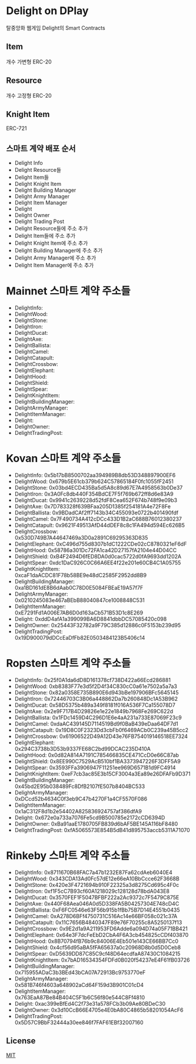 # Delight on DPlay
탈중앙화 웹게임 Delight의 Smart Contracts

## Item
개수 가변형 ERC-20

## Resource
개수 고정형 ERC-20

## Knight Item
ERC-721

## 스마트 계약 배포 순서
- Delight Info
- Delight Resource들
- Delight Item들
- Delight Knight Item
- Delight Building Manager
- Delight Army Manager
- Delight Item Manager
- Delight
- Delight Owner
- Delight Trading Post
- Delight Resource들에 주소 추가
- Delight Item들에 주소 추가
- Delight Knight Item에 주소 추가
- Delight Building Manager에 주소 추가
- Delight Army Manager에 주소 추가
- Delight Item Manager에 주소 추가

# Mainnet 스마트 계약 주소들
- DelightInfo: 
- DelightWood: 
- DelightStone: 
- DelightIron: 
- DelightDucat: 
- DelightAxe: 
- DelightBallista: 
- DelightCamel: 
- DelightCatapult: 
- DelightCrossbow: 
- DelightElephant: 
- DelightHood: 
- DelightShield: 
- DelightSpear: 
- DelightKnightItem: 
- DelightBuildingManager: 
- DelightArmyManager: 
- DelightItemManager: 
- Delight: 
- DelightOwner: 
- DelightTradingPost: 

# Kovan 스마트 계약 주소들
- DelightInfo: 0x5b17bB8500702aa394989B8db53D348897900EF6
- DelightWood: 0x679b5E61cb379b624C57865184F0fc1055fF2451
- DelightStone: 0x03bd4ECD435Ba5d5A8c89d67E7A4958563b0De37
- DelightIron: 0x3A0Fc8db440F354BdCE7F5f769b672ff8d6e83A9
- DelightDucat: 0x9941c2639228d52fdF8Cea652F674b748f9e09b3
- DelightAxe: 0x7D783328f639BFaa205D1385f254181A4e72F8Fe
- DelightBallista: 0x9BDadCAf2ff7143b34C455093e0722b401490fdf
- DelightCamel: 0x7F490734A412cDCc433D1B2aC688B76012380237
- DelightCatapult: 0x9621F49513AfD44dDEF8c8c1FA494d594Ec626B5
- DelightCrossbow: 0x530D749B7A44647469a3D0a2891C69295363D835
- DelightElephant: 0xC496d755d8307b1dC1222CDe02cC8780321eF6dF
- DelightHood: 0x58786a301Dc72FA1ca42D27157fA2104e44D04CC
- DelightShield: 0xB4F2494D6fED8DA0d0cac5722d0fA9693dd1202A
- DelightSpear: 0xdc1DaC926C0C66A6EE4f22e201e60CB4C1A05755
- DelightKnightItem: 0xcaF1daACDC81F78b58BE9e48dC2585F2952dd8B9
- DelightBuildingManager: 0xa1BD161dE8B6dAab0C78D0E5084FBEaE19A57f7F
- DelightArmyManager: 0x0210245083e467aBEbB88040847ce1008848C531
- DelightItemManager: 0xE7291Fd1A006E7AB6D0d163aCb571B53D1c8E269
- Delight: 0xddD4afA1a399099BA6D8841dbbDC57085420c098
- DelightOwner: 0x25443F32782a9F79C385d12886c0F5153b239d95
- DelightTradingPost: 0x19D900079dDCcEaDfFb82E0503484123B5406c14

# Ropsten 스마트 계약 주소들
- DelightInfo: 0x25f0A1da6dD8D161378cf738D422a66Ecd286881
- DelightWood: 0xb8383F77e3d5f2D4f34C830cC0a61e7502a5a7a3
- DelightStone: 0x82a0358E735B890E6d943bBe197906BFc5645145
- DelightIron: 0x72446703C3B06a448862Da7b260848Dc1A53B962
- DelightDucat: 0x58D5375b489a349f8181f016A536F7Ca155078D7
- DelightAxe: 0x2e9F717B4D29826e1e22e1849b7968Fe269C622d
- DelightBallista: 0x1FDc1459D4C296D1E6e4aA231a733E87069F23c9
- DelightCamel: 0xdaAC439145D7114519Bd9f0BaB439eDaa64DF7d1
- DelightCatapult: 0x19D8C0F2323Dd3cbFb0f6469ACb0C239a45B5cc2
- DelightCrossbow: 0x61906522D49A12D43e76FB754019146518EE7324
- DelightElephant: 0x294C3738b3D53b9337FE68C2bd99DCAC235D410A
- DelightHood: 0x0d82A814A7191C785466835CE471CcD0e66C87ab
- DelightShield: 0x8EE990C7529AcB510bf1BA3373947226F3DFF5A9
- DelightSpear: 0x3593FFa3906947F11251ee969D6571B1d9FC4914
- DelightKnightItem: 0xeF7cb3ac85E3b15CF3004a3Ea89e26DFAFb9D371
- DelightBuildingManager: 0x45bd2E95b038489Fc8DfB2107fE507b8404BC533
- DelightArmyManager: 0xDCcd52b4634C0f3eb9C47b4270F1a4CF5570F086
- DelightItemManager: 0x1aC312F8d1b2e54402A825836924757af386dfA9
- Delight: 0x672e0a733a7076Fe5cd9B500785e2172cCD6394D
- DelightOwner: 0xBa91aaE1780705FB839d6bAF5BE145A116bF8480
- DelightTradingPost: 0xfA5065573E854B5dB41d895753accb5311A71070

# Rinkeby 스마트 계약 주소들
- DelightInfo: 0x8711670B68FAC7a47b1232E87Fa62cdAeb6040E4
- DelightWood: 0x343CDA13Ad0Fc57dE12e66eA10BbCcce62F3668B
- DelightStone: 0x420e3F4721694b910F22325a3d8275Cd695c4F0c
- DelightIron: 0xf1F5cC7B93cf60A1218029c128128d78bdA043E8
- DelightDucat: 0x3570FEF1F5047BFBF222a2Ac9372c7F5479C875E
- DelightAxe: 0x440F68Aea046A0d5D338FA5B04257304E748cD4C
- DelightBallista: 0xF6FC0546e63F56b915b1fBb75B7D14E4551b0435
- DelightCamel: 0xA278D6BFf4750731C516Ac14e66BF058c021c37A
- DelightCatapult: 0x11C7656B4840347F89e76F70255c8A5250137f13
- DelightCrossbow: 0x9E2d1a9A211953FD6Adde6a094D74a05F71BB421
- DelightElephant: 0x64e3F7dcFeEbD2CbA4F6A3cb454825cCDf403870
- DelightHood: 0x8B70794fB76b9c84006E4Eb501e143CE66BB7Cc0
- DelightShield: 0x4cf56d95aBA5fFA65637a0c20968D8b0d5D0Ceb8
- DelightSpear: 0xD5639DD87C85C9cf48D64ecdfaA87430C1084215
- DelightKnightItem: 0x7bAD16534354FDFd0B020f54237eE4F61fB03726
- DelightBuildingManager: 0x715955ADaC3b3BEd43bCA07A72913Bc9753770eF
- DelightArmyManager: 0x581B746f4603a648902aCd64F159d3B901C01cD4
- DelightItemManager: 0x763EaA87Be84B404C5F1b6C56f80e544C8Ff4810
- Delight: 0xac399eBfEd4C2f73e31a578FCb3b09Ae80BDeC30
- DelightOwner: 0x3d10CcB66E4705e4E0bA80C4865b58201054AcF6
- DelightTradingPost: 0x5D57C9BbF32444a30ee846f7FAF61EBf32007160

## License
[MIT](LICENSE)